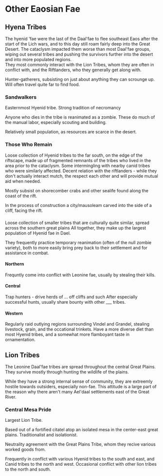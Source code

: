 # Other Eaosian Fae

## Hyena Tribes

The hyenid 'fae were the last of the  Daal'fae to flee southeast Eaos after the start of the Lich wars, and to this day still roam fairly deep into the Great Desert.
The cataclysm impacted them worse than most Daal'fae groups, wiping out several tribes and pushing the survivors further into the desert and into more populated regions.  
They most commonly interact with the Lion Tribes, whom they are often in conflict with, and the Riftlanders, who they generally get along with.

Hunter-gatherers, subsisting on just about anything they can scrounge up. Will often travel quite far to find food.

### Sandwalkers

Easternmost Hyenid tribe.
Strong tradition of necromancy

Anyone who dies in the tribe is reanimated as a zombie.
These do much of the manual labor, especially scouting and building.

Relatively small population, as resources are scarce in the desert.

### Those Who Remain

Loose collection of Hyenid tribes to the far south, on the edge of the riftscape, made up of fragmented remnants of the tribes who lived in the area prior to the cataclysm.
Some intermingling with nearby canid tribes who were similarly affected.
Decent relation with the riftlanders - while they don't actually interact mutch, the respect each other and will provide mutual aid when needed.

Mostly subsist on shorecomber crabs and other sealife found along the coast of the rift.

In the process of construction a city/mausoleam carved into the side of a cliff, facing the rift.

###

Loose collection of smaller tribes that are culturally quite similar, spread across the southern great plains
All together, they make up the largest population of Hyenid fae in Dael.

They frequently practice temporary reanimation (often of the null zombie variety), both to more easily bring prey back to their settlement and for assistance in combat.

#### Northern

Frequntly come into conflict with Leonine fae, usually by stealing their kills.

#### Central

Trap hunters - drive herds of ... off cliffs and such
After especially successful hunts, usually share bounty with other ___ tribes.

#### Western

Regularly raid outlying regions surrounding Vindel and Grandel, stealing livestock, grain, and the occational trinkets.
Have a more diverse diet than most Hyenid tribes, and a somewhat more flamboyant taste in ornamentation.


## Lion Tribes

The Leonine Daal'fae tribes are spread throughout the central Great Plains. They survive mostly through hunting the wildlife of the plains.

While they have a strong internal sense of community, they are extreemly hostile towards outsiders, especially non-fae. 
This attitude is a large part of the reason why there aren't many Ael'daal settlements east of the Great River.

### Central Mesa Pride

Largest Lion Tribe.

Based out of a fortified citatel atop an isolated mesa in the center-east great plains.
Traditionalist and isolationist.

Neutrality agreement with the Great Plains Tribe, whom they recive various worked goods from.

Frequently in conflict with various Hyenid tribes to the south and east, and Canid tribes to the north and west.
Occasional conflict with other lion tribes to the north and south.

